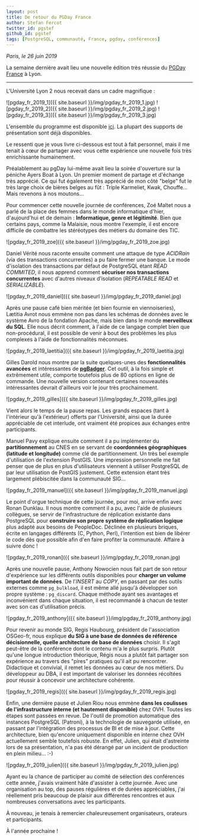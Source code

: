 ```yaml
---
layout: post
title: De retour du PGDay France
author: Stefan Fercot
twitter_id: pgstef
github_id: pgstef
tags: [PostgreSQL, communauté, France, pgday, conférences]
---
```


*Paris, le 26 juin 2019*

La semaine dernière avait lieu une nouvelle édition très réussie du [PGDay France](https://pgday.fr/) à Lyon.

<!--MORE-->

-----

L'Université Lyon 2 nous recevait dans un cadre magnifique :

![pgday_fr_2019_1]({{ site.baseurl }}/img/pgday_fr_2019_1.jpg)
![pgday_fr_2019_2]({{ site.baseurl }}/img/pgday_fr_2019_2.jpg)
![pgday_fr_2019_3]({{ site.baseurl }}/img/pgday_fr_2019_3.jpg)



L'ensemble du programme est disponible [ici](https://pgday.fr/programme). La plupart des supports de présentation sont
déjà disponibles.

Le ressenti que je vous livre ci-dessous est tout à fait personnel, mais il me tenait à cœur de partager avec vous cette
expérience une nouvelle fois très enrichissante humainement.

Préalablement au pgDay lui-même avait lieu la soirée d'ouverture sur la péniche Ayers Boat à Lyon. Un premier moment de
partage et d'échange très apprécié. Ce qui fut également très apprécié de mon côté "belge" fut le très large choix de
bières belges au fût : Triple Karmeliet, Kwak, Chouffe... Mais revenons à nos moutons...

Pour commencer cette nouvelle journée de conférences, Zoé Maltet nous a parlé de la place des femmes dans le monde
informatique d'hier, d'aujourd'hui et de demain : **Informatique, genre et légitimité**. Bien que certains pays, 
comme la Malaisie, nous montre l'exemple, il est encore difficile de combattre les stéréotypes des métiers du domaine
des TIC.

![pgday_fr_2019_zoe]({{ site.baseurl }}/img/pgday_fr_2019_zoe.jpg)

Daniel Vérité nous raconte ensuite comment une attaque de type _ACIDRain_ (via des transactions concurrentes) a pu faire
fermer une banque. Le mode d'isolation des transactions par défaut de PostgreSQL étant _READ COMMITED_, il nous apprend
comment **sécuriser nos transactions concurrentes** avec d'autres niveaux d’isolation (_REPEATABLE READ_ et _SERIALIZABLE_).

![pgday_fr_2019_daniel]({{ site.baseurl }}/img/pgday_fr_2019_daniel.jpg)

Après une pause café bien méritée (et bien fournie en viennoiseries), Lætitia Avrot nous emmène non pas dans les schémas
de données avec le système Avro de la fondation Apache, mais bien dans le monde **merveilleux du SQL**. 
Elle nous décrit comment, à l'aide de ce langage complet bien que non-procédural, il est possible de venir à bout des
problèmes les plus complexes à l'aide de fonctionnalités méconnues.

![pgday_fr_2019_laetitia]({{ site.baseurl }}/img/pgday_fr_2019_laetitia.jpg)

Gilles Darold nous montre par la suite quelques-unes des **fonctionnalités avancées** et intéressantes de [**pgBadger**](http://pgbadger.darold.net/).
Cet outil, à la fois simple et extrêmement utile, comporte toutefois plus de 80 options en ligne de commande.
Une nouvelle version contenant certaines nouveautés intéressantes devrait d'ailleurs voir le jour très prochainement.

![pgday_fr_2019_gilles]({{ site.baseurl }}/img/pgday_fr_2019_gilles.jpg)


Vient alors le temps de la pause repas. Les grands espaces (tant à l'intérieur qu'à l'extérieur) offerts par l'Université,
ainsi que la durée appréciable de cet interlude, ont vraiment été propices aux échanges entre participants.


Manuel Pavy explique ensuite comment il a pu implémenter du **partitionnement** au CNES en se servant de **coordonnées
géographiques (latitude et longitude)** comme clé de partitionnement. Un très bel exemple d'utilisation de l'extension
PostGIS. Une impression personnelle me fait penser que de plus en plus d'utilisateurs viennent à utiliser PostgreSQL
de par leur utilisation de PostGIS justement. Cette extension étant très largement plébiscitée dans la communauté SIG...

![pgday_fr_2019_manuel]({{ site.baseurl }}/img/pgday_fr_2019_manuel.jpg)

Le point d'orgue technique de cette journée, pour moi, arrive enfin avec Ronan Dunklau. Il nous montre comment il a pu, 
avec l'aide de plusieurs collègues, se servir de l'infrastructure de réplication existante dans PostgreSQL pour 
**construire son propre système de réplication logique** plus adapté aux besoins de PeopleDoc. Déclinée en plusieurs
briques, écrite en langages différents (C, Python, Perl), l’intention est bien de libérer le code dès que possible
afin d'en faire profiter la communauté. Affaire à suivre donc !

![pgday_fr_2019_ronan]({{ site.baseurl }}/img/pgday_fr_2019_ronan.jpg)

Après une nouvelle pause, Anthony Nowocien nous fait part de son retour d'expérience sur les différents outils disponibles
pour **charger un volume important de données**. De l'_INSERT_ au _COPY_, en passant par des outils externes comme
`pg_bulkload`, il est même allé jusqu'à développer son propre système : `pg_discard`. Chaque méthode ayant ses avantages
et inconvénient dans chaque situation, il est recommandé à chacun de tester avec son cas d'utilisation précis.

![pgday_fr_2019_anthony]({{ site.baseurl }}/img/pgday_fr_2019_anthony.jpg)

Pour revenir au monde SIG, Regis Haubourg, président de l'association OSGeo-fr, nous explique **du SIG à une base de
données de référence décisionnelle, quelle architecture de base de données** choisir. Il s'agit peut-être de la
conférence dont le contenu m'a le plus surpris. Plutôt qu'une longue introduction théorique, Régis nous a plutôt fait 
partager son expérience au travers des "pires" pratiques qu'il ait pu rencontrer. Didactique et convivial, il remet les
données au cœur de nos métiers. Du développeur au DBA, il est important de valoriser les données récoltées pour réussir à
concevoir une architecture cohérente.

![pgday_fr_2019_regis]({{ site.baseurl }}/img/pgday_fr_2019_regis.jpg)

Enfin, une dernière pause et Julien Riou nous emmène **dans les coulisses de l'infrastructure interne (et hautement
disponible)** chez OVH. Toutes les étapes sont passées en revue. De l'outil de promotion automatique des instances
PostgreSQL (Patroni), à la technologie de sauvegarde utilisée, en passant par l'intégration des processus de BI et de
mise à jour. Cette architecture, bien qu'encore uniquement disponible en interne chez OVH actuellement semble toutefois
robuste. En effet, Julien, qui était d'astreinte lors de sa présentation, n'a pas été dérangé par un incident de
production en plein milieu... :-)

![pgday_fr_2019_julien]({{ site.baseurl }}/img/pgday_fr_2019_julien.jpg)


Ayant eu la chance de participer au comité de sélection des conférences cette année, j'avais vraiment hâte d'assister à
cette journée. Avec une organisation au top, des pauses régulières et de durées appréciables, j'ai réellement pris
beaucoup de plaisir aux différentes rencontres et aux nombreuses conversations avec les participants.

À nouveau, je tenais à remercier chaleureusement organisateurs, orateurs et participants.

À l'année prochaine !
